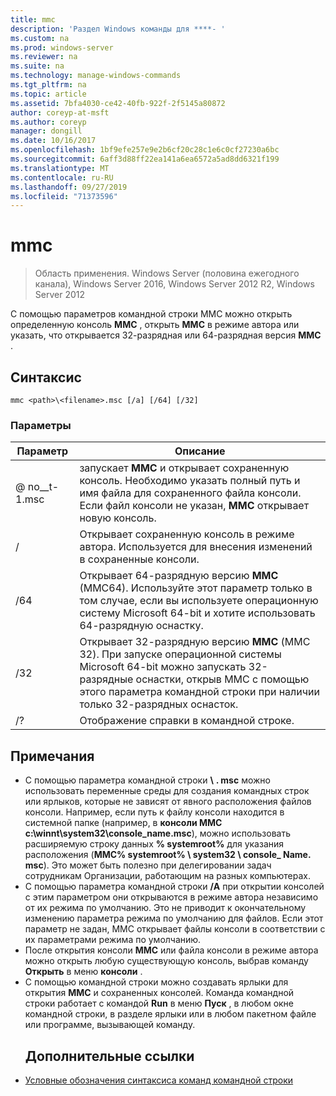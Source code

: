 ```yaml
---
title: mmc
description: 'Раздел Windows команды для ****- '
ms.custom: na
ms.prod: windows-server
ms.reviewer: na
ms.suite: na
ms.technology: manage-windows-commands
ms.tgt_pltfrm: na
ms.topic: article
ms.assetid: 7bfa4030-ce42-40fb-922f-2f5145a80872
author: coreyp-at-msft
ms.author: coreyp
manager: dongill
ms.date: 10/16/2017
ms.openlocfilehash: 1bf9efe257e9e2b6cf20c28c1e6c0cf27230a6bc
ms.sourcegitcommit: 6aff3d88ff22ea141a6ea6572a5ad8dd6321f199
ms.translationtype: MT
ms.contentlocale: ru-RU
ms.lasthandoff: 09/27/2019
ms.locfileid: "71373596"
---
```

# <a name="mmc"></a>mmc

>Область применения. Windows Server (половина ежегодного канала), Windows Server 2016, Windows Server 2012 R2, Windows Server 2012

С помощью параметров командной строки MMC можно открыть определенную консоль **MMC** , открыть **MMC** в режиме автора или указать, что открывается 32-разрядная или 64-разрядная версия **MMC** .
## <a name="syntax"></a>Синтаксис
```
mmc <path>\<filename>.msc [/a] [/64] [/32]
```
### <a name="parameters"></a>Параметры

|       Параметр        |                                                                                                 Описание                                                                                                 |
|------------------------|-------------------------------------------------------------------------------------------------------------------------------------------------------------------------------------------------------------|
| <path> @ no__t-1<filename>.msc |        запускает **MMC** и открывает сохраненную консоль. Необходимо указать полный путь и имя файла для сохраненного файла консоли. Если файл консоли не указан, **MMC** открывает новую консоль.         |
|           /           |                                                               Открывает сохраненную консоль в режиме автора.  Используется для внесения изменений в сохраненные консоли.                                                                |
|          /64           |                         Открывает 64-разрядную версию **MMC** (MMC64). Используйте этот параметр только в том случае, если вы используете операционную систему Microsoft 64-bit и хотите использовать 64-разрядную оснастку.                          |
|          /32           | Открывает 32-разрядную версию **MMC** (ММС 32). При запуске операционной системы Microsoft 64-bit можно запускать 32-разрядные оснастки, открыв MMC с помощью этого параметра командной строки при наличии только 32-разрядных оснасток. |
|           /?           |                                                                                    Отображение справки в командной строке.                                                                                     |

## <a name="remarks"></a>Примечания
- С помощью параметра командной строки <path> **\\** <filename> **. msc** можно использовать переменные среды для создания командных строк или ярлыков, которые не зависят от явного расположения файлов консоли. Например, если путь к файлу консоли находится в системной папке (например, в **консоли MMC c:\winnt\system32\console_name.msc**), можно использовать расширяемую строку данных **% systemroot%** для указания расположения (**MMC% systemroot% \ system32 \ console_ Name. msc**). Это может быть полезно при делегировании задач сотрудникам Организации, работающим на разных компьютерах.
- С помощью параметра командной строки **/A** при открытии консолей с этим параметром они открываются в режиме автора независимо от их режима по умолчанию. Это не приводит к окончательному изменению параметра режима по умолчанию для файлов. Если этот параметр не задан, MMC открывает файлы консоли в соответствии с их параметрами режима по умолчанию.
- После открытия консоли **MMC** или файла консоли в режиме автора можно открыть любую существующую консоль, выбрав команду **Открыть** в меню **консоли** .
- С помощью командной строки можно создавать ярлыки для открытия **MMC** и сохраненных консолей. Команда командной строки работает с командой **Run** в меню **Пуск** , в любом окне командной строки, в разделе ярлыки или в любом пакетном файле или программе, вызывающей команду.
  ## <a name="additional-references"></a>Дополнительные ссылки
- [Условные обозначения синтаксиса команд командной строки](command-line-syntax-key.md)

